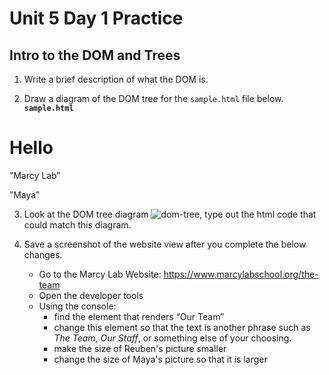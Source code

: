# Unit 5 Day 1 Practice
## Intro to the DOM and Trees

1. Write a brief description of what the DOM is.

2. Draw a diagram of the DOM tree for the `sample.html` file below.
**`sample.html`**

<html>
    <head>
        <h1>Hello</h1>
    <head>
    <body>
        <p id=”school">”Marcy Lab”</p>
        <p id=”chief-program-officer">”Maya”</p>
    </body>
</html>

3. Look at the DOM tree diagram ![dom-tree](https://github.com/The-Marcy-Lab-School/se-unit-5-DOM/blob/add-days-one-two/lesson-1-intro-to-dom/dom-tree-diagram.png), type out the html code that could match this diagram.

 
4.  Save a screenshot of the website view after you complete the below changes.
    - Go to the Marcy Lab Website: https://www.marcylabschool.org/the-team
    - Open the developer tools
    - Using the console:
        - find the element that renders “Our Team”
        - change this element so that the text is another phrase such as _The Team_, _Our Staff_, or something else of your choosing.
        - make the size of Reuben's picture smaller
        - change the size of Maya's picture so that it is larger
